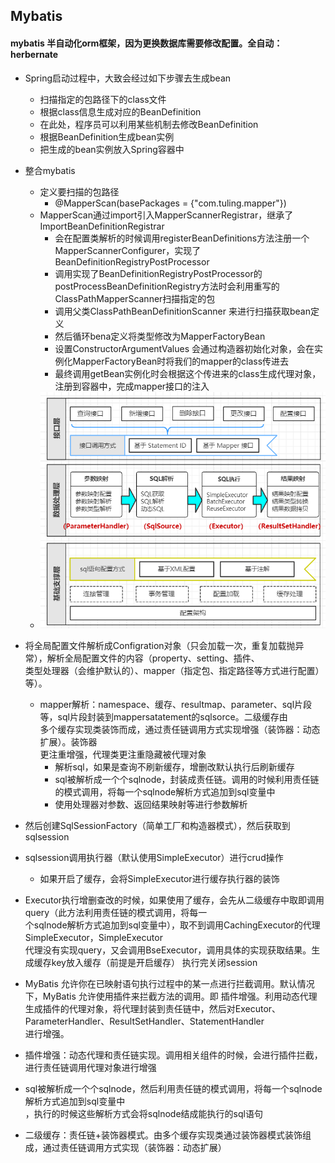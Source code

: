 ## Mybatis

#### mybatis 半自动化orm框架，因为更换数据库需要修改配置。全自动：herbernate
- Spring启动过程中，大致会经过如下步骤去生成bean
  - 扫描指定的包路径下的class文件
  - 根据class信息生成对应的BeanDefinition
  - 在此处，程序员可以利用某些机制去修改BeanDefinition
  - 根据BeanDefinition生成bean实例
  - 把生成的bean实例放入Spring容器中

- 整合mybatis
  - 定义要扫描的包路径
    - @MapperScan(basePackages = {"com.tuling.mapper"})
  - MapperScan通过import引入MapperScannerRegistrar，继承了ImportBeanDefinitionRegistrar
    - 会在配置类解析的时候调用registerBeanDefinitions方法注册一个MapperScannerConfigurer，实现了BeanDefinitionRegistryPostProcessor
    - 调用实现了BeanDefinitionRegistryPostProcessor的postProcessBeanDefinitionRegistry方法时会利用重写的ClassPathMapperScanner扫描指定的包
    - 调用父类ClassPathBeanDefinitionScanner 来进行扫描获取bean定义
    - 然后循环bena定义将类型修改为MapperFactoryBean
    - 设置ConstructorArgumentValues 会通过构造器初始化对象，会在实例化MapperFactoryBean时将我们的mapper的class传进去
    - 最终调用getBean实例化时会根据这个传进来的class生成代理对象，注册到容器中，完成mapper接口的注入
  - ![](./pic/mybatis架构.png)
- 将全局配置文件解析成Configration对象（只会加载一次，重复加载抛异常），解析全局配置文件的内容（property、setting、插件、  
类型处理器（会维护默认的）、mapper（指定包、指定路径等方式进行配置）等）。
  - mapper解析：namespace、缓存、resultmap、parameter、sql片段等，sql片段封装到mappersatatement的sqlsorce。二级缓存由  
  多个缓存实现类装饰而成，通过责任链调用方式实现增强（装饰器：动态扩展）。装饰器  
  更注重增强，代理类更注重隐藏被代理对象
    - 解析sql，如果是查询不刷新缓存，增删改默认执行后刷新缓存 
    - sql被解析成一个个sqlnode，封装成责任链。调用的时候利用责任链的模式调用，将每一个sqlnode解析方式追加到sql变量中
    - 使用处理器对参数、返回结果映射等进行参数解析
- 然后创建SqlSessionFactory（简单工厂和构造器模式），然后获取到sqlsession
- sqlsession调用执行器（默认使用SimpleExecutor）进行crud操作  
  - 如果开启了缓存，会将SimpleExecutor进行缓存执行器的装饰
- Executor执行增删查改的时候，如果使用了缓存，会先从二级缓存中取即调用query（此方法利用责任链的模式调用，将每一  
个sqlnode解析方式追加到sql变量中），取不到调用CachingExecutor的代理SimpleExecutor，SimpleExecutor  
代理没有实现query，又会调用BseExecutor，调用具体的实现获取结果。生成缓存key放入缓存（前提是开启缓存）
执行完关闭session
- MyBatis 允许你在已映射语句执行过程中的某一点进行拦截调用。默认情况下，MyBatis 允许使用插件来拦截方法的调用。即
插件增强。利用动态代理生成插件的代理对象，将代理封装到责任链中，然后对Executor、ParameterHandler、ResultSetHandler、StatementHandler  
进行增强。
- 插件增强：动态代理和责任链实现。调用相关组件的时候，会进行插件拦截，进行责任链调用代理对象进行增强
- sql被解析成一个个sqlnode，然后利用责任链的模式调用，将每一个sqlnode解析方式追加到sql变量中  
，执行的时候这些解析方式会将sqlnode结成能执行的sql语句
- 二级缓存：责任链+装饰器模式。由多个缓存实现类通过装饰器模式装饰组成，通过责任链调用方式实现（装饰器：动态扩展）


